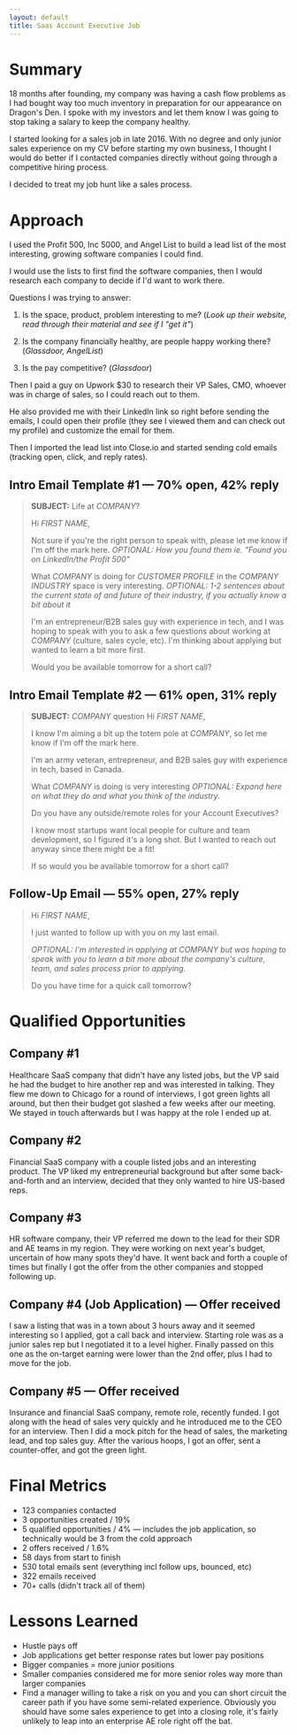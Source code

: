```yaml
---
layout: default
title: Saas Account Executive Job
---
```


# Summary

18 months after founding, my company was having a cash flow problems as I had bought way too much inventory in preparation for our appearance on Dragon's Den. I spoke with my investors and let them know I was going to stop taking a salary to keep the company healthy.

I started looking for a sales job in late 2016. With no degree and only junior sales experience on my CV before starting my own business, I thought I would do better if I contacted companies directly without going through a competitive hiring process.

I decided to treat my job hunt like a sales process.

# Approach

I used the Profit 500, Inc 5000, and Angel List to build a lead list of the most interesting, growing software companies I could find. 

I would use the lists to first find the software companies, then I would research each company to decide if I'd want to work there.

Questions I was trying to answer:

1. Is the space, product, problem interesting to me? (*Look up their website, read through their material and see if I "get it"*)
	
2. Is the company financially healthy, are people happy working there? (*Glassdoor, AngelList*)
	
3. Is the pay competitive? (*Glassdoor*)

Then I paid a guy on Upwork $30 to research their VP Sales, CMO, whoever was in charge of sales, so I could reach out to them.

He also provided me with their LinkedIn link so right before sending the emails, I could open their profile (they see I viewed them and can check out my profile) and customize the email for them.

Then I imported the lead list into Close.io and started sending cold emails (tracking open, click, and reply rates).

## Intro Email Template #1 — 70% open, 42% reply
>**SUBJECT:** Life at *COMPANY*?
>
>Hi *FIRST NAME*,
>
>Not sure if you're the right person to speak with, please let me know if I'm off the mark here. *OPTIONAL: How you found them ie. "Found you on LinkedIn/the Profit 500"*
>
>What *COMPANY* is doing for *CUSTOMER PROFILE* in the *COMPANY INDUSTRY* space is very interesting. *OPTIONAL: 1-2 sentences about the current state of and future of their industry, if you actually know a bit about it*
>
>I'm an entrepreneur/B2B sales guy with experience in tech, and I was hoping to speak with you to ask a few questions about working at *COMPANY* (culture, sales cycle, etc). I'm thinking about applying but wanted to learn a bit more first.
>
>Would you be available tomorrow for a short call?

## Intro Email Template #2 — 61% open, 31% reply
>**SUBJECT:** *COMPANY* question
>Hi *FIRST NAME*,
>
>I know I'm aiming a bit up the totem pole at *COMPANY*, so let me know if I'm off the mark here.
>
>I'm an army veteran, entrepreneur, and B2B sales guy with experience in tech, based in Canada.
>
>What *COMPANY* is doing is very interesting *OPTIONAL: Expand here on what they do and what you think of the industry*.
>
>Do you have any outside/remote roles for your Account Executives?
>
>I know most startups want local people for culture and team development, so I figured it's a long shot. But I wanted to reach out anyway since there might be a fit!
>
>If so would you be available tomorrow for a short call?

## Follow-Up Email — 55% open, 27% reply
>Hi *FIRST NAME*,
>
>I just wanted to follow up with you on my last email.
>
>*OPTIONAL: I'm interested in applying at COMPANY but was hoping to speak with you to learn a bit more about the company's culture, team, and sales process prior to applying.*
>
>Do you have time for a quick call tomorrow?

# Qualified Opportunities

## Company #1
Healthcare SaaS company that didn't have any listed jobs, but the VP said he had the budget to hire another rep and was interested in talking. They flew me down to Chicago for a round of interviews, I got green lights all around, but then their budget got slashed a few weeks after our meeting. We stayed in touch afterwards but I was happy at the role I ended up at.

## Company #2
Financial SaaS company with a couple listed jobs and an interesting product. The VP liked my entrepreneurial background but after some back-and-forth and an interview, decided that they only wanted to hire US-based reps.

## Company #3
HR software company, their VP referred me down to the lead for their SDR and AE teams in my region. They were working on next year's budget, uncertain of how many spots they'd have. It went back and forth a couple of times but finally I got the offer from the other companies and stopped following up.

## Company #4 (Job Application) — Offer received
I saw a listing that was in a town about 3 hours away and it seemed interesting so I applied, got a call back and interview. Starting role was as a junior sales rep but I negotiated it to a level higher. Finally passed on this one as the on-target earning were lower than the 2nd offer, plus I had to move for the job.

## Company #5 — Offer received
Insurance and financial SaaS company, remote role, recently funded. I got along with the head of sales very quickly and he introduced me to the CEO for an interview. Then I did a mock pitch for the head of sales, the marketing lead, and top sales guy. After the various hoops, I got an offer, sent a counter-offer, and got the green light.

# Final Metrics
*  123 companies contacted
* 3 opportunities created / 19%
* 5 qualified opportunities / 4% — includes the job application, so technically would be 3 from the cold approach
* 2 offers received / 1.6%
* 58 days from start to finish
* 530 total emails sent (everything incl follow ups, bounced, etc)
* 322 emails received
* 70+ calls (didn't track all of them)

# Lessons Learned

* Hustle pays off
* Job applications get better response rates but lower pay positions
* Bigger companies = more junior positions
* Smaller companies considered me for more senior roles way more than larger companies
* Find a manager willing to take a risk on you and you can short circuit the career path if you have some semi-related experience. Obviously you should have some sales experience to get into a closing role, it's fairly unlikely to leap into an enterprise AE role right off the bat.
